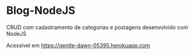 # Blog-NodeJS
CRUD com cadastramento de categorias e postagens desenvolvido com NodeJS

Acessivel em https://gentle-dawn-05395.herokuapp.com
